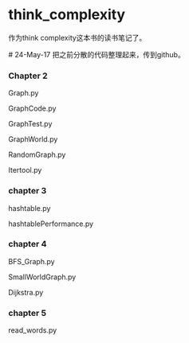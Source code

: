 # think_complexity
作为think complexity这本书的读书笔记了。

\# 24-May-17
把之前分散的代码整理起来，传到github。

### Chapter 2

Graph.py

GraphCode.py

GraphTest.py

GraphWorld.py

RandomGraph.py

Itertool.py

### chapter 3

hashtable.py

hashtablePerformance.py

### chapter 4

BFS_Graph.py

SmallWorldGraph.py

Dijkstra.py

### chapter 5

read_words.py